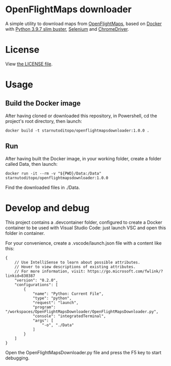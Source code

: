# OpenFlightMaps downloader

A simple utility to download maps from [OpenFlightMaps](https://www.openflightmaps.org/), based on [Docker](https://www.docker.com/) with [Python 3.9.7 slim buster](https://hub.docker.com/_/python), [Selenium](https://selenium-python.readthedocs.io/index.html) and [ChromeDriver](https://chromedriver.chromium.org/).

# License

View [the LICENSE file](LICENSE).

# Usage

## Build the Docker image

After having cloned or downloaded this repository, in Powershell, cd the project's root directory, then launch:

    docker build -t starnutoditopo/openflightmapsdownloader:1.0.0 .

## Run

After having built the Docker image, in your working folder, create a folder called Data, then launch:

    docker run -it --rm -v "${PWD}/Data:/Data" starnutoditopo/openflightmapsdownloader:1.0.0

Find the downloaded files in ./Data.

# Develop and debug

This project contains a .devcontainer folder, configured to create a Docker container to be used with Visual Studio Code: just launch VSC and open this folder in container.

For your convenience, create a .vscode/launch.json file with a content like this:

    {
        // Use IntelliSense to learn about possible attributes.
        // Hover to view descriptions of existing attributes.
        // For more information, visit: https://go.microsoft.com/fwlink/?linkid=830387
        "version": "0.2.0",
        "configurations": [
            {
                "name": "Python: Current File",
                "type": "python",
                "request": "launch",
                "program": "/workspaces/OpenFlightMapsDownloader/OpenFlightMapsDownloader.py",
                "console": "integratedTerminal",
                "args": [
                    "-o", "./Data"
                ]
            }
        ]
    }

Open the OpenFlightMapsDownloader.py file and press the F5 key to start debugging.